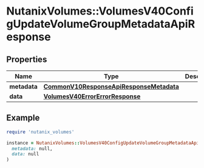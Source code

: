 # NutanixVolumes::VolumesV40ConfigUpdateVolumeGroupMetadataApiResponse

## Properties

| Name | Type | Description | Notes |
| ---- | ---- | ----------- | ----- |
| **metadata** | [**CommonV10ResponseApiResponseMetadata**](CommonV10ResponseApiResponseMetadata.md) |  | [optional] |
| **data** | [**VolumesV40ErrorErrorResponse**](VolumesV40ErrorErrorResponse.md) |  | [optional] |

## Example

```ruby
require 'nutanix_volumes'

instance = NutanixVolumes::VolumesV40ConfigUpdateVolumeGroupMetadataApiResponse.new(
  metadata: null,
  data: null
)
```

